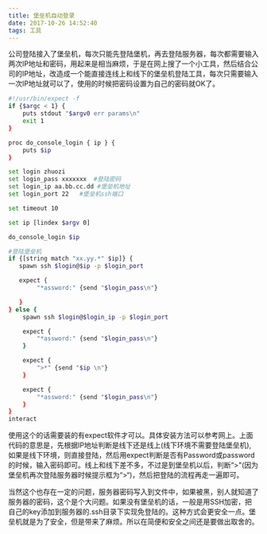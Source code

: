 ```yaml
---
title: 堡垒机自动登录
date: 2017-10-26 14:52:40
tags: 工具
---
```

公司登陆接入了堡垒机，每次只能先登陆堡机，再去登陆服务器，每次都需要输入两次IP地址和密码，用起来是相当麻烦，于是在网上搜了一个小工具，然后结合公司的IP地址，改造成一个能直接连线上和线下的堡垒机登陆工具，每次只需要输入一次IP地址就可以了，使用的时候把密码设置为自己的密码就OK了。



```bash
#!/usr/bin/expect -f
if {$argc < 1} {
    puts stdout "$argv0 err params\n"
    exit 1
}

proc do_console_login { ip } {
    puts $ip
}

set login zhuozi
set login_pass xxxxxxx  #登陆密码
set login_ip aa.bb.cc.dd #堡垒机地址
set login_port 22	#堡垒机ssh端口

set timeout 10

set ip [lindex $argv 0]

do_console_login $ip

#登陆堡垒机
if {[string match "xx.yy.*" $ip]} {
   spawn ssh $login@$ip -p $login_port

   expect {
        "*assword:" {send "$login_pass\n"}

   }
} else {
    spawn ssh $login@$login_ip -p $login_port

    expect {
        "*assword:" {send "$login_pass\n"}
    }

    expect {
        ">*" {send "$ip \n"}
    }

    expect {
        "*assword:" {send "$login_pass\n"}
    }
}
interact


```

使用这个的话需要装的有expect软件才可以。具体安装方法可以参考网上。上面代码的意思是，先根据IP地址判断是线下还是线上(线下环境不需要登陆堡垒机), 如果是线下环境，则直接登陆，然后用expect判断是否有Password或password的时候，输入密码即可。线上和线下差不多，不过是到堡垒机以后，判断“>"(因为堡垒机再次登陆服务器时候提示框为“>“)，然后把登陆的流程再走一遍即可。

当然这个也存在一定的问题，服务器密码写入到文件中，如果被黑，别人就知道了服务器的密码，这个是个大问题。如果没有堡垒机的话，一般是用SSH加密，把自己的key添加到服务器的.ssh目录下实现免登陆的。这种方式会更安全一点。堡垒机就是为了安全，但是带来了麻烦。所以在简便和安全之间还是要做出取舍的。
